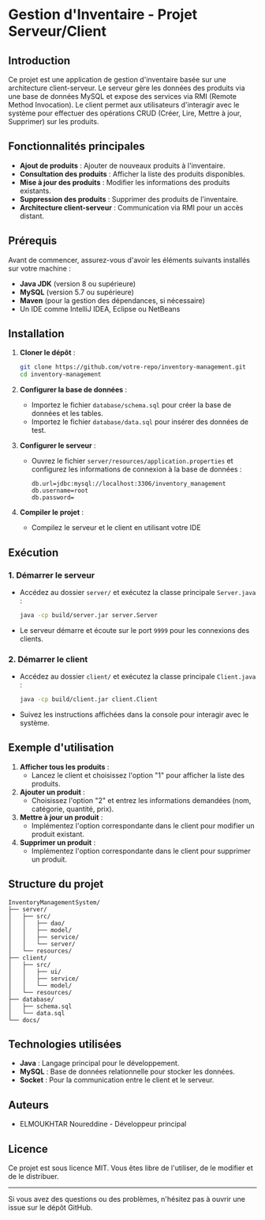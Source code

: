 # Gestion d'Inventaire - Projet Serveur/Client

## Introduction
Ce projet est une application de gestion d'inventaire basée sur une architecture client-serveur. Le serveur gère les données des produits via une base de données MySQL et expose des services via RMI (Remote Method Invocation). Le client permet aux utilisateurs d'interagir avec le système pour effectuer des opérations CRUD (Créer, Lire, Mettre à jour, Supprimer) sur les produits.

## Fonctionnalités principales
- **Ajout de produits** : Ajouter de nouveaux produits à l'inventaire.
- **Consultation des produits** : Afficher la liste des produits disponibles.
- **Mise à jour des produits** : Modifier les informations des produits existants.
- **Suppression des produits** : Supprimer des produits de l'inventaire.
- **Architecture client-serveur** : Communication via RMI pour un accès distant.

## Prérequis
Avant de commencer, assurez-vous d'avoir les éléments suivants installés sur votre machine :
- **Java JDK** (version 8 ou supérieure)
- **MySQL** (version 5.7 ou supérieure)
- **Maven** (pour la gestion des dépendances, si nécessaire)
- Un IDE comme IntelliJ IDEA, Eclipse ou NetBeans

## Installation
1. **Cloner le dépôt** :
   ```bash
   git clone https://github.com/votre-repo/inventory-management.git
   cd inventory-management
   ```

2. **Configurer la base de données** :
   - Importez le fichier `database/schema.sql` pour créer la base de données et les tables.
   - Importez le fichier `database/data.sql` pour insérer des données de test.

3. **Configurer le serveur** :
   - Ouvrez le fichier `server/resources/application.properties` et configurez les informations de connexion à la base de données :
     ```
     db.url=jdbc:mysql://localhost:3306/inventory_management
     db.username=root
     db.password=
     ```

4. **Compiler le projet** :
   - Compilez le serveur et le client en utilisant votre IDE 

## Exécution
### 1. Démarrer le serveur
- Accédez au dossier `server/` et exécutez la classe principale `Server.java` :
  ```bash
  java -cp build/server.jar server.Server
  ```
- Le serveur démarre et écoute sur le port `9999` pour les connexions des clients.

### 2. Démarrer le client
- Accédez au dossier `client/` et exécutez la classe principale `Client.java` :
  ```bash
  java -cp build/client.jar client.Client
  ```
- Suivez les instructions affichées dans la console pour interagir avec le système.

## Exemple d'utilisation
1. **Afficher tous les produits** :
   - Lancez le client et choisissez l'option "1" pour afficher la liste des produits.
2. **Ajouter un produit** :
   - Choisissez l'option "2" et entrez les informations demandées (nom, catégorie, quantité, prix).
3. **Mettre à jour un produit** :
   - Implémentez l'option correspondante dans le client pour modifier un produit existant.
4. **Supprimer un produit** :
   - Implémentez l'option correspondante dans le client pour supprimer un produit.

## Structure du projet
```
InventoryManagementSystem/
├── server/
│   ├── src/
│   │   ├── dao/
│   │   ├── model/
│   │   ├── service/
│   │   └── server/
│   └── resources/
├── client/
│   ├── src/
│   │   ├── ui/
│   │   ├── service/
│   │   └── model/
│   └── resources/
├── database/
│   ├── schema.sql
│   └── data.sql
└── docs/
```

## Technologies utilisées
- **Java** : Langage principal pour le développement.
- **MySQL** : Base de données relationnelle pour stocker les données.
- **Socket** : Pour la communication entre le client et le serveur.

## Auteurs
- ELMOUKHTAR Noureddine - Développeur principal


## Licence
Ce projet est sous licence MIT. Vous êtes libre de l'utiliser, de le modifier et de le distribuer.

---

Si vous avez des questions ou des problèmes, n'hésitez pas à ouvrir une issue sur le dépôt GitHub.
